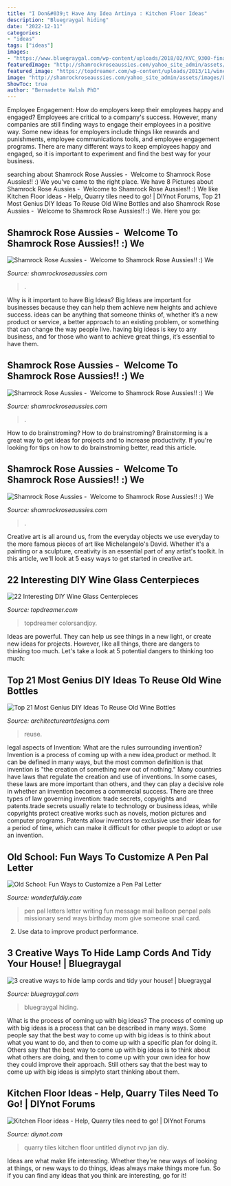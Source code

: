```yaml
---
title: "I Don&#039;t Have Any Idea Artinya : Kitchen Floor Ideas"
description: "Bluegraygal hiding"
date: "2022-12-11"
categories:
- "ideas"
tags: ["ideas"]
images:
- "https://www.bluegraygal.com/wp-content/uploads/2018/02/KVC_9300-final-800x1198.jpg"
featuredImage: "http://shamrockroseaussies.com/yahoo_site_admin/assets/images/IMG_6875.174220639_std.JPG"
featured_image: "https://topdreamer.com/wp-content/uploads/2013/11/wine-glass-centerpiece-15-634x845.jpg"
image: "http://shamrockroseaussies.com/yahoo_site_admin/assets/images/DSC_0349.95233123_std.jpg"
ShowToc: true
author: "Bernadette Walsh PhD"
---
```



Employee Engagement: How do employers keep their employees happy and engaged?
Employees are critical to a company's success. However, many companies are still finding ways to engage their employees in a positive way. Some new ideas for employers include things like rewards and punishments, employee communications tools, and employee engagement programs. There are many different ways to keep employees happy and engaged, so it is important to experiment and find the best way for your business.

	

		
searching about Shamrock Rose Aussies - ﻿﻿﻿ Welcome to Shamrock Rose Aussies!! :) We you've came to the right place. We have 8 Pictures about Shamrock Rose Aussies - ﻿﻿﻿ Welcome to Shamrock Rose Aussies!! :) We like Kitchen Floor ideas - Help, Quarry tiles need to go! | DIYnot Forums, Top 21 Most Genius DIY Ideas To Reuse Old Wine Bottles and also Shamrock Rose Aussies - ﻿﻿﻿ Welcome to Shamrock Rose Aussies!! :) We. Here you go:
		
    
## Shamrock Rose Aussies - ﻿﻿﻿ Welcome To Shamrock Rose Aussies!! :) We

<img loading=lazy src="http://shamrockroseaussies.com/yahoo_site_admin/assets/images/DSC_0349.95233123_std.jpg" onerror="this.onerror=null;this.src='https://tse1.mm.bing.net/th?id=OIP.XN2iUvDr9b744v4SBwNomwHaE-&amp;pid=15.1';" alt="Shamrock Rose Aussies - ﻿﻿﻿ Welcome to Shamrock Rose Aussies!! :) We">

_Source: shamrockroseaussies.com_

>. 

	

Why is it important to have Big Ideas?
Big Ideas are important for businesses because they can help them achieve new heights and achieve success. ideas can be anything that someone thinks of, whether it’s a new product or service, a better approach to an existing problem, or something that can change the way people live. having big ideas is key to any business, and for those who want to achieve great things, it’s essential to have them.

    
## Shamrock Rose Aussies - ﻿﻿﻿ Welcome To Shamrock Rose Aussies!! :) We

<img loading=lazy src="http://shamrockroseaussies.com/yahoo_site_admin/assets/images/DSC_0757.238210946_std.JPG" onerror="this.onerror=null;this.src='https://tse2.mm.bing.net/th?id=OIP.q53AZaDFlxnGkot6hukPYgHaE-&amp;pid=15.1';" alt="Shamrock Rose Aussies - ﻿﻿﻿ Welcome to Shamrock Rose Aussies!! :) We">

_Source: shamrockroseaussies.com_

>. 

	

How to do brainstroming?
How to do brainstroming? Brainstorming is a great way to get ideas for projects and to increase productivity. If you're looking for tips on how to do brainstroming better, read this article.

    
## Shamrock Rose Aussies - ﻿﻿﻿ Welcome To Shamrock Rose Aussies!! :) We

<img loading=lazy src="http://shamrockroseaussies.com/yahoo_site_admin/assets/images/IMG_6875.174220639_std.JPG" onerror="this.onerror=null;this.src='https://tse3.mm.bing.net/th?id=OIP._q8N-MNwBN-9qOypgmnHaAAAAA&amp;pid=15.1';" alt="Shamrock Rose Aussies - ﻿﻿﻿ Welcome to Shamrock Rose Aussies!! :) We">

_Source: shamrockroseaussies.com_

>. 

	

Creative art is all around us, from the everyday objects we use everyday to the more famous pieces of art like Michelangelo's David. Whether it's a painting or a sculpture, creativity is an essential part of any artist's toolkit. In this article, we'll look at 5 easy ways to get started in creative art.

    
## 22 Interesting DIY Wine Glass Centerpieces

<img loading=lazy src="https://topdreamer.com/wp-content/uploads/2013/11/wine-glass-centerpiece-15-634x845.jpg" onerror="this.onerror=null;this.src='https://tse3.mm.bing.net/th?id=OIP.hdTijwwHul8-lWQM_Iao-wHaJ3&amp;pid=15.1';" alt="22 Interesting DIY Wine Glass Centerpieces">

_Source: topdreamer.com_

>topdreamer colorsandjoy. 

	

Ideas are powerful. They can help us see things in a new light, or create new ideas for projects. However, like all things, there are dangers to thinking too much. Let's take a look at 5 potential dangers to thinking too much:

    
## Top 21 Most Genius DIY Ideas To Reuse Old Wine Bottles

<img loading=lazy src="https://www.architectureartdesigns.com/wp-content/uploads/2015/09/980.jpg" onerror="this.onerror=null;this.src='https://tse3.mm.bing.net/th?id=OIP.zUiiy5NobJgiaAch17MtwQHaIw&amp;pid=15.1';" alt="Top 21 Most Genius DIY Ideas To Reuse Old Wine Bottles">

_Source: architectureartdesigns.com_

>reuse. 

	

legal aspects of Invention: What are the rules surrounding invention?
Invention is a process of coming up with a new idea,product or method. It can be defined in many ways, but the most common definition is that invention is "the creation of something new out of nothing." Many countries have laws that regulate the creation and use of inventions. In some cases, these laws are more important than others, and they can play a decisive role in whether an invention becomes a commercial success.
There are three types of law governing invention: trade secrets, copyrights and patents.trade secrets usually relate to technology or business ideas, while copyrights protect creative works such as novels, motion pictures and computer programs. Patents allow inventors to exclusive use their ideas for a period of time, which can make it difficult for other people to adopt or use an invention.

    
## Old School: Fun Ways To Customize A Pen Pal Letter

<img loading=lazy src="http://cdn.wonderfuldiy.com/wp-content/uploads/2016/09/Message-balloon.jpg" onerror="this.onerror=null;this.src='https://tse3.mm.bing.net/th?id=OIP.__z73XrbdM9EuBQPgmxJ-QHaNI&amp;pid=15.1';" alt="Old School: Fun Ways to Customize a Pen Pal Letter">

_Source: wonderfuldiy.com_

>pen pal letters letter writing fun message mail balloon penpal pals missionary send ways birthday mom give someone snail card. 

	

2. Use data to improve product performance.

    
## 3 Creative Ways To Hide Lamp Cords And Tidy Your House! | Bluegraygal

<img loading=lazy src="https://www.bluegraygal.com/wp-content/uploads/2018/02/KVC_9300-final-800x1198.jpg" onerror="this.onerror=null;this.src='https://tse3.mm.bing.net/th?id=OIP.FRNuE4O1oaLYIUj88_zmrQHaLF&amp;pid=15.1';" alt="3 creative ways to hide lamp cords and tidy your house! | bluegraygal">

_Source: bluegraygal.com_

>bluegraygal hiding. 

	

What is the process of coming up with big ideas?
The process of coming up with big ideas is a process that can be described in many ways. Some people say that the best way to come up with big ideas is to think about what you want to do, and then to come up with a specific plan for doing it. Others say that the best way to come up with big ideas is to think about what others are doing, and then to come up with your own idea for how they could improve their approach. Still others say that the best way to come up with big ideas is simplyto start thinking about them.

    
## Kitchen Floor Ideas - Help, Quarry Tiles Need To Go! | DIYnot Forums

<img loading=lazy src="https://www.diynot.com/diy/media/untitled.89105/full" onerror="this.onerror=null;this.src='https://tse3.mm.bing.net/th?id=OIP.NJih6J3OaWFY06E74hjejQHaJ3&amp;pid=15.1';" alt="Kitchen Floor ideas - Help, Quarry tiles need to go! | DIYnot Forums">

_Source: diynot.com_

>quarry tiles kitchen floor untitled diynot rvp jan diy. 

	

Ideas are what make life interesting. Whether they're new ways of looking at things, or new ways to do things, ideas always make things more fun. So if you can find any ideas that you think are interesting, go for it!

